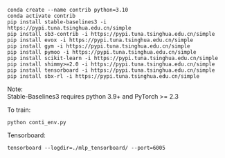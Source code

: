     conda create --name contrib python=3.10
    conda activate contrib
    pip install stable-baselines3 -i https://pypi.tuna.tsinghua.edu.cn/simple
    pip install sb3-contrib -i https://pypi.tuna.tsinghua.edu.cn/simple
    pip install evox -i https://pypi.tuna.tsinghua.edu.cn/simple
    pip install gym -i https://pypi.tuna.tsinghua.edu.cn/simple
    pip install pymoo -i https://pypi.tuna.tsinghua.edu.cn/simple
    pip install scikit-learn -i https://pypi.tuna.tsinghua.edu.cn/simple
    pip install shimmy>=2.0 -i https://pypi.tuna.tsinghua.edu.cn/simple
    pip install tensorboard -i https://pypi.tuna.tsinghua.edu.cn/simple
    pip install sbx-rl -i https://pypi.tuna.tsinghua.edu.cn/simple
    
Note:    
Stable-Baselines3 requires python 3.9+ and PyTorch >= 2.3

To train:

    python conti_env.py

Tensorboard:

    tensorboard --logdir=./mlp_tensorboard/ --port=6005
